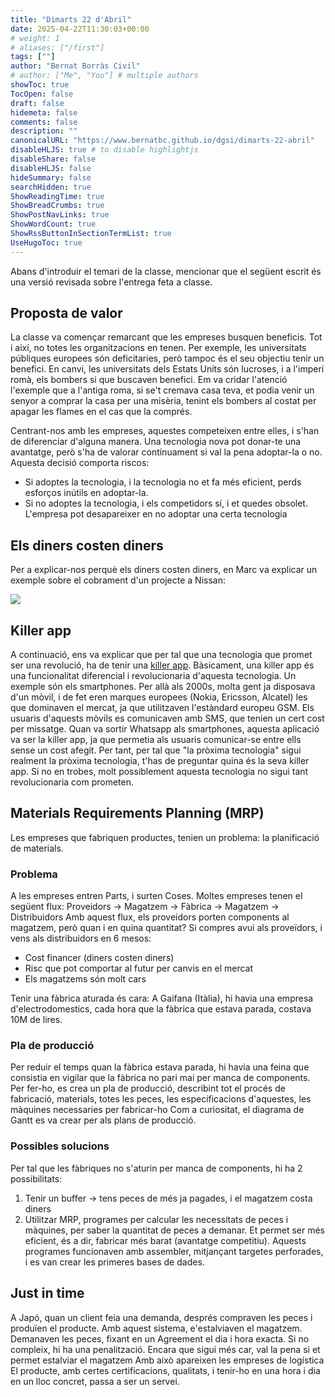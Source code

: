 ```yaml
---
title: "Dimarts 22 d'Abril"
date: 2025-04-22T11:30:03+00:00
# weight: 1
# aliases: ["/first"]
tags: [""]
author: "Bernat Borràs Civil"
# author: ["Me", "You"] # multiple authors
showToc: true
TocOpen: false
draft: false
hidemeta: false
comments: false
description: ""
canonicalURL: "https://www.bernatbc.github.io/dgsi/dimarts-22-abril"
disableHLJS: true # to disable highlightjs
disableShare: false
disableHLJS: false
hideSummary: false
searchHidden: true
ShowReadingTime: true
ShowBreadCrumbs: true
ShowPostNavLinks: true
ShowWordCount: true
ShowRssButtonInSectionTermList: true
UseHugoToc: true
---
```


Abans d'introduir el temari de la classe, mencionar que el següent escrit és una versió revisada sobre l'entrega feta a classe.
## Proposta de valor
La classe va començar remarcant que les empreses busquen beneficis. Tot i així, no totes les organitzacions en tenen. Per exemple, les universitats públiques europees són deficitaries, però tampoc és el seu objectiu tenir un benefici. En canvi, les universitats dels Estats Units són lucroses, i a l'imperi romà, els bombers si que buscaven benefici. Em va cridar l'atenció l'exemple que a l'antiga roma, si se't cremava casa teva, et podia venir un senyor a comprar la casa per una misèria, tenint els bombers al costat per apagar les flames en el cas que la comprés.

Centrant-nos amb les empreses, aquestes competeixen entre elles, i s'han de diferenciar d'alguna manera. Una tecnologia nova pot donar-te una avantatge, però s'ha de valorar contínuament si val la pena adoptar-la o no. Aquesta decisió comporta riscos:
- Si adoptes la tecnologia, i la tecnologia no et fa més eficient, perds esforços inútils en adoptar-la.
- Si no adoptes la tecnologia, i els competidors sí, i et quedes obsolet. L'empresa pot desapareixer en no adoptar una certa tecnologia
## Els diners costen diners
Per a explicar-nos perquè els diners costen diners, en Marc va explicar un exemple sobre el cobrament d'un projecte a Nissan:

![](https://lh7-qw.googleusercontent.com/docsz/AD_4nXd8f-tvApSUladfD26MEbIyYXNaOMeSnZL64RSjx3Wte6Oqh4xT2gGT1IHEhealG2X-sRuYUfvAVnIeaazvWz_icRh3jl8zQ0Ny-zOtuUzC8yN8UQzTs4tqV8U_ztPHtwF4PTPP?key=HG08_PiTotB8PjSkJXcDhSi5)
## Killer app
A continuació, ens va explicar que per tal que una tecnologia que promet ser una revolució, ha de tenir una [killer app](https://en.wikipedia.org/wiki/Killer_application).
Bàsicament, una killer app és una funcionalitat diferencial i revolucionaria d'aquesta tecnologia. Un exemple són els smartphones. Per allà als 2000s, molta gent ja disposava d'un mòvil, i de fet eren marques europees (Nokia, Ericsson, Alcatel) les que dominaven el mercat, ja que utilitzaven l'estàndard europeu GSM. Els usuaris d'aquests mòvils es comunicaven amb SMS, que tenien un cert cost per missatge. Quan va sortir Whatsapp als smartphones, aquesta aplicació va ser la killer app, ja que permetia als usuaris comunicar-se entre ells sense un cost afegit.
Per tant, per tal que "la pròxima tecnologia" sigui realment la pròxima tecnologia, t'has de preguntar quina és la seva killer app. Si no en trobes, molt possiblement aquesta tecnologia no sigui tant revolucionaria com prometen.
## Materials Requirements Planning (MRP)
Les empreses que fabriquen productes, tenien un problema: la planificació de materials.
### Problema
A les empreses entren Parts, i surten Coses.
Moltes empreses tenen el següent flux: Proveidors -> Magatzem -> Fàbrica -> Magatzem -> Distribuidors
Amb aquest flux, els proveidors porten components al magatzem, però quan i en quina quantitat?
Si compres avui als proveïdors, i vens als distribuidors en 6 mesos:
- Cost financer (diners costen diners)
- Risc que pot comportar al futur per canvis en el mercat
- Els magatzems són molt cars

Tenir una fàbrica aturada és cara: A Gaifana (Itàlia), hi havia una empresa d'electrodomestics, cada hora que la fàbrica que estava parada, costava 10M de lires.
### Pla de producció
Per reduir el temps quan la fàbrica estava parada, hi havia una feina que consistia en vigilar que la fàbrica no pari mai per manca de components.
Per fer-ho, es crea un pla de producció, describint tot el procés de fabricació, materials, totes les peces, les especificacions d'aquestes, les màquines necessaries per fabricar-ho
Com a curiositat, el diagrama de Gantt es va crear per als plans de producció.
### Possibles solucions
Per tal que les fàbriques no s'aturin per manca de components, hi ha 2 possibilitats:
1. Tenir un buffer -> tens peces de més ja pagades, i el magatzem costa diners
2. Utilitzar MRP, programes per calcular les necessitats de peces i màquines, per saber la quantitat de peces a demanar. Et permet ser més eficient, és a dir, fabricar més barat (avantatge competitiu). Aquests programes funcionaven amb assembler, mitjançant targetes perforades, i es van crear les primeres bases de dades.
## Just in time
A Japó, quan un client feia una demanda, després compraven les peces i produïen el producte.
Amb aquest sistema, e'estalviaven el magatzem.
Demanaven les peces, fixant en un Agreement el dia i hora exacta. Si no compleix, hi ha una penalització. Encara que sigui més car, val la pena si et permet estalviar el magatzem
Amb això apareixen les empreses de logística
El producte, amb certes certificacions, qualitats, i tenir-ho en una hora i dia en un lloc concret, passa a ser un servei.